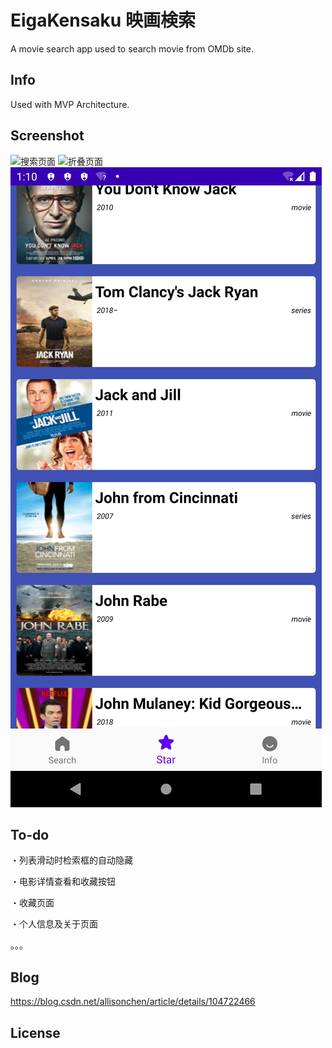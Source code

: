 EigaKensaku 映画検索
======
A movie search app used to search movie from OMDb site.

Info
--------
Used with MVP Architecture.

Screenshot
--------
![搜索页面](https://github.com/ellisonchan/EigaKensaku/blob/master/screenshots/search_screen.png)
![折叠页面](https://github.com/ellisonchan/EigaKensaku/blob/master/screenshots/search_screen_colla%5Bse.png)
![收藏页面](https://github.com/ellisonchan/EigaKensaku/blob/master/screenshots/star_list_screen.png)

To-do
--------

・列表滑动时检索框的自动隐藏

・电影详情查看和收藏按钮

・收藏页面

・个人信息及关于页面

。。。

Blog
--------
https://blog.csdn.net/allisonchen/article/details/104722466

License
--------

